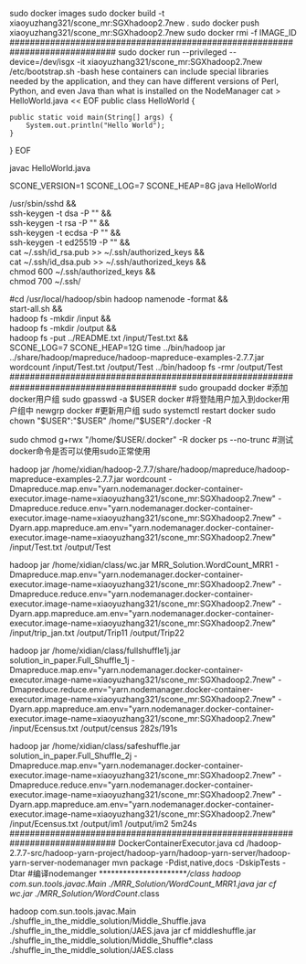 sudo docker images
sudo docker build -t xiaoyuzhang321/scone_mr:SGXhadoop2.7new .
sudo docker push xiaoyuzhang321/scone_mr:SGXhadoop2.7new 
sudo docker rmi -f IMAGE_ID
#############################################################################
sudo docker run --privileged  --device=/dev/isgx  -it xiaoyuzhang321/scone_mr:SGXhadoop2.7new /etc/bootstrap.sh -bash
hese containers can include special libraries needed by the application, and they can have different versions of Perl, Python, and even Java than what is installed on the NodeManager
cat > HelloWorld.java << EOF
public class HelloWorld {

    public static void main(String[] args) {
        System.out.println("Hello World");
    }

}
EOF

javac HelloWorld.java

SCONE_VERSION=1 SCONE_LOG=7 SCONE_HEAP=8G java HelloWorld

/usr/sbin/sshd  && \
ssh-keygen -t dsa -P ""  && \
ssh-keygen -t rsa -P ""  && \
ssh-keygen -t ecdsa -P ""  && \
ssh-keygen -t ed25519 -P ""  && \
cat ~/.ssh/id_rsa.pub >> ~/.ssh/authorized_keys && \
cat ~/.ssh/id_dsa.pub >> ~/.ssh/authorized_keys && \
chmod 600 ~/.ssh/authorized_keys && \
chmod 700 ~/.ssh/

#cd /usr/local/hadoop/sbin
hadoop namenode -format && \
start-all.sh && \
hadoop fs -mkdir /input && \
hadoop fs -mkdir /output && \
hadoop fs -put ../README.txt /input/Test.txt && \
SCONE_LOG=7 SCONE_HEAP=12G time ../bin/hadoop jar ../share/hadoop/mapreduce/hadoop-mapreduce-examples-2.7.7.jar wordcount /input/Test.txt /output/Test
../bin/hadoop fs -rmr /output/Test
#########################################################################################
sudo groupadd docker     #添加docker用户组
sudo gpasswd -a $USER docker     #将登陆用户加入到docker用户组中
newgrp docker     #更新用户组
sudo systemctl restart docker
sudo chown "$USER":"$USER" /home/"$USER"/.docker -R

sudo chmod g+rwx "/home/$USER/.docker" -R
 docker ps --no-trunc    #测试docker命令是否可以使用sudo正常使用

hadoop jar /home/xidian/hadoop-2.7.7/share/hadoop/mapreduce/hadoop-mapreduce-examples-2.7.7.jar wordcount -Dmapreduce.map.env="yarn.nodemanager.docker-container-executor.image-name=xiaoyuzhang321/scone_mr:SGXhadoop2.7new" -Dmapreduce.reduce.env="yarn.nodemanager.docker-container-executor.image-name=xiaoyuzhang321/scone_mr:SGXhadoop2.7new" -Dyarn.app.mapreduce.am.env="yarn.nodemanager.docker-container-executor.image-name=xiaoyuzhang321/scone_mr:SGXhadoop2.7new" /input/Test.txt /output/Test

hadoop jar /home/xidian/class/wc.jar  MRR_Solution.WordCount_MRR1 -Dmapreduce.map.env="yarn.nodemanager.docker-container-executor.image-name=xiaoyuzhang321/scone_mr:SGXhadoop2.7new" -Dmapreduce.reduce.env="yarn.nodemanager.docker-container-executor.image-name=xiaoyuzhang321/scone_mr:SGXhadoop2.7new" -Dyarn.app.mapreduce.am.env="yarn.nodemanager.docker-container-executor.image-name=xiaoyuzhang321/scone_mr:SGXhadoop2.7new" /input/trip_jan.txt /output/Trip11 /output/Trip22

hadoop jar /home/xidian/class/fullshuffle1j.jar  solution_in_paper.Full_Shuffle_1j -Dmapreduce.map.env="yarn.nodemanager.docker-container-executor.image-name=xiaoyuzhang321/scone_mr:SGXhadoop2.7new" -Dmapreduce.reduce.env="yarn.nodemanager.docker-container-executor.image-name=xiaoyuzhang321/scone_mr:SGXhadoop2.7new" -Dyarn.app.mapreduce.am.env="yarn.nodemanager.docker-container-executor.image-name=xiaoyuzhang321/scone_mr:SGXhadoop2.7new" /input/Ecensus.txt /output/census  282s/191s

hadoop jar /home/xidian/class/safeshuffle.jar  solution_in_paper.Full_Shuffle_2j -Dmapreduce.map.env="yarn.nodemanager.docker-container-executor.image-name=xiaoyuzhang321/scone_mr:SGXhadoop2.7new" -Dmapreduce.reduce.env="yarn.nodemanager.docker-container-executor.image-name=xiaoyuzhang321/scone_mr:SGXhadoop2.7new" -Dyarn.app.mapreduce.am.env="yarn.nodemanager.docker-container-executor.image-name=xiaoyuzhang321/scone_mr:SGXhadoop2.7new" /input/Ecensus.txt /output/im1 /output/im2  5m24s
#############################################################################
DockerContainerExecutor.java
cd /hadoop-2.7.7-src/hadoop-yarn-project/hadoop-yarn/hadoop-yarn-server/hadoop-yarn-server-nodemanager
mvn package -Pdist,native,docs -DskipTests -Dtar  #编译nodemanger
***********************/class
hadoop com.sun.tools.javac.Main ./MRR_Solution/WordCount_MRR1.java
jar cf wc.jar ./MRR_Solution/WordCount*.class

hadoop com.sun.tools.javac.Main ./shuffle_in_the_middle_solution/Middle_Shuffle.java ./shuffle_in_the_middle_solution/JAES.java
jar cf middleshuffle.jar ./shuffle_in_the_middle_solution/Middle_Shuffle*.class ./shuffle_in_the_middle_solution/JAES.class 


